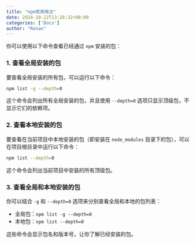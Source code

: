 ```yaml
---
title: "npm常用用法"
date: 2024-10-22T13:28:32+08:00
categories: ['Docs']
author: "Ronan"
---
```

你可以使用以下命令查看已经通过 `npm` 安装的包：

### 1. **查看全局安装的包**

要查看全局安装的所有包，可以运行以下命令：

```bash
npm list -g --depth=0
```

这个命令会列出所有全局安装的包，并且使用 `--depth=0` 选项只显示顶级包，不显示它们的依赖项。

### 2. **查看本地安装的包**

要查看在当前项目中本地安装的包（即安装在 `node_modules` 目录下的包），可以在项目根目录中运行以下命令：

```bash
npm list --depth=0
```

这个命令会列出当前项目中安装的所有顶级包。

### 3. **查看全局和本地安装的包**

你可以结合 `-g` 和 `--depth=0` 选项来分别查看全局和本地的包列表：

- 全局包：`npm list -g --depth=0`
- 本地包：`npm list --depth=0`

这些命令会显示包名和版本号，让你了解已经安装的包。
